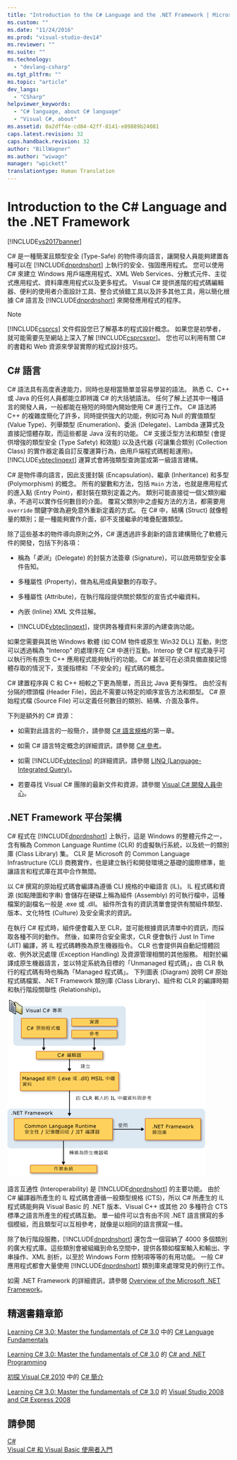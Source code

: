 ```yaml
---
title: "Introduction to the C# Language and the .NET Framework | Microsoft Docs"
ms.custom: ""
ms.date: "11/24/2016"
ms.prod: "visual-studio-dev14"
ms.reviewer: ""
ms.suite: ""
ms.technology: 
  - "devlang-csharp"
ms.tgt_pltfrm: ""
ms.topic: "article"
dev_langs: 
  - "CSharp"
helpviewer_keywords: 
  - "C# language, about C# language"
  - "Visual C#, about"
ms.assetid: 0a2dff4e-cd84-42ff-8141-e89889b24081
caps.latest.revision: 32
caps.handback.revision: 32
author: "BillWagner"
ms.author: "wiwagn"
manager: "wpickett"
translationtype: Human Translation
---
```

# Introduction to the C# Language and the .NET Framework
[!INCLUDE[vs2017banner](../../csharp/includes/vs2017banner.md)]

C\# 是一種簡潔且類型安全 \(Type\-Safe\) 的物件導向語言，讓開發人員能夠建置各種可以在 [!INCLUDE[dnprdnshort](../../csharp/getting-started/includes/dnprdnshort_md.md)] 上執行的安全、強固應用程式。  您可以使用 C\# 來建立 Windows 用戶端應用程式、XML Web Services、分散式元件、主從式應用程式、資料庫應用程式以及更多程式。  Visual C\# 提供進階的程式碼編輯器、便利的使用者介面設計工具、整合式偵錯工具以及許多其他工具，用以簡化根據 C\# 語言及 [!INCLUDE[dnprdnshort](../../csharp/getting-started/includes/dnprdnshort_md.md)] 來開發應用程式的程序。  
  
> [!NOTE]
>  [!INCLUDE[csprcs](../../csharp/includes/csprcs_md.md)] 文件假設您已了解基本的程式設計概念。  如果您是初學者，就可能需要先至網站上深入了解 [!INCLUDE[csprcsxpr](../../csharp/getting-started/includes/csprcsxpr_md.md)]。  您也可以利用有關 C\# 的書籍和 Web 資源來學習實際的程式設計技巧。  
  
## C\# 語言  
 C\# 語法具有高度表達能力，同時也是相當簡單並容易學習的語法。  熟悉 C、C\+\+ 或 Java 的任何人員都能立即辨識 C\# 的大括號語法。  任何了解上述其中一種語言的開發人員，一般都能在極短的時間內開始使用 C\# 進行工作。  C\# 語法將 C\+\+ 的複雜度簡化了許多，同時提供強大的功能，例如可為 Null 的實值類型 \(Value Type\)、列舉類型 \(Enumeration\)、委派 \(Delegate\)、Lambda 運算式及直接記憶體存取，而這些都是 Java 沒有的功能。  C\# 支援泛型方法和類型 \(會提供增強的類型安全 \(Type Safety\) 和效能\) 以及迭代器 \(可讓集合類別 \(Collection Class\) 的實作器定義自訂反覆運算行為，由用戶端程式碼輕鬆運用\)。  [!INCLUDE[vbteclinqext](../../csharp/getting-started/includes/vbteclinqext_md.md)] 運算式會將強類型查詢當成第一級語言建構。  
  
 C\# 是物件導向語言，因此支援封裝 \(Encapsulation\)、繼承 \(Inheritance\) 和多型 \(Polymorphism\) 的概念。  所有的變數和方法，包括 `Main` 方法，也就是應用程式的進入點 \(Entry Point\)，都封裝在類別定義之內。  類別可能直接從一個父類別繼承，不過可以實作任何數目的介面。  覆寫父類別中之虛擬方法的方法，都需要用 `override` 關鍵字做為避免意外重新定義的方式。  在 C\# 中，結構 \(Struct\) 就像輕量的類別；是一種能夠實作介面，卻不支援繼承的堆疊配置類型。  
  
 除了這些基本的物件導向原則之外，C\# 還透過許多創新的語言建構簡化了軟體元件的開發，包括下列各項：  
  
-   稱為「*委派*」\(Delegate\) 的封裝方法簽章 \(Signature\)，可以啟用類型安全事件告知。  
  
-   多種屬性 \(Property\)，做為私用成員變數的存取子。  
  
-   多種屬性 \(Attribute\)，在執行階段提供關於類型的宣告式中繼資料。  
  
-   內嵌 \(Inline\) XML 文件註解。  
  
-   [!INCLUDE[vbteclinqext](../../csharp/getting-started/includes/vbteclinqext_md.md)]，提供跨各種資料來源的內建查詢功能。  
  
 如果您需要與其他 Windows 軟體 \(如 COM 物件或原生 Win32 DLL\) 互動，則您可以透過稱為 "Interop" 的處理序在 C\# 中進行互動。Interop 使 C\# 程式幾乎可以執行所有原生 C\+\+ 應用程式能夠執行的功能。  C\# 甚至可在必須具備直接記憶體存取的情況下，支援指標和「不安全的」程式碼的概念。  
  
 C\# 建置程序與 C 和 C\+\+ 相較之下更為簡單，而且比 Java 更有彈性。  由於沒有分隔的標頭檔 \(Header File\)，因此不需要以特定的順序宣告方法和類型。  C\# 原始程式檔 \(Source File\) 可以定義任何數目的類別、結構、介面及事件。  
  
 下列是額外的 C\# 資源：  
  
-   如需對此語言的一般簡介，請參閱 [C\# 語言規格](../../csharp/language-reference/language-specification.md)的第一章。  
  
-   如需 C\# 語言特定概念的詳細資訊，請參閱 [C\# 參考](../../csharp/language-reference/index.md)。  
  
-   如需 [!INCLUDE[vbteclinq](../../csharp/includes/vbteclinq_md.md)] 的詳細資訊，請參閱 [LINQ \(Language\-Integrated Query\)](../Topic/LINQ%20\(Language-Integrated%20Query\).md)。  
  
-   若要尋找 Visual C\# 團隊的最新文件和資源，請參閱 [Visual C\# 開發人員中心](http://go.microsoft.com/fwlink/?LinkId=47811)。  
  
## .NET Framework 平台架構  
 C\# 程式在 [!INCLUDE[dnprdnshort](../../csharp/getting-started/includes/dnprdnshort_md.md)] 上執行，這是 Windows 的整體元件之一，含有稱為 Common Language Runtime \(CLR\) 的虛擬執行系統，以及統一的類別庫 \(Class Library\) 集。  CLR 是 Microsoft 的 Common Language Infrastructure \(CLI\) 商務實作，也是建立執行和開發環境之基礎的國際標準，能讓語言和程式庫在其中合作無間。  
  
 以 C\# 撰寫的原始程式碼會編譯為遵循 CLI 規格的中繼語言 \(IL\)。  IL 程式碼和資源 \(如點陣圖和字串\) 會儲存在硬碟上稱為組件 \(Assembly\) 的可執行檔中，這種檔案的副檔名一般是 .exe 或 .dll。  組件所含有的資訊清單會提供有關組件類型、版本、文化特性 \(Culture\) 及安全需求的資訊。  
  
 在執行 C\# 程式時，組件便會載入至 CLR，並可能根據資訊清單中的資訊，而採取各種不同的動作。  然後，如果符合安全需求，CLR 便會執行 Just In Time \(JIT\) 編譯，將 IL 程式碼轉換為原生機器指令。  CLR 也會提供與自動記憶體回收、例外狀況處理 \(Exception Handling\) 及資源管理相關的其他服務。  相對於編譯成原生機器語言，並以特定系統為目標的「Unmanaged 程式碼」，由 CLR 執行的程式碼有時也稱為「Managed 程式碼」。  下列圖表 \(Diagram\) 說明 C\# 原始程式碼檔案、.NET Framework 類別庫 \(Class Library\)、組件和 CLR 的編譯時期和執行階段關聯性 \(Relationship\)。  
  
 ![從 C&#35; 原始程式碼到電腦執行](../../csharp/getting-started/media/netarchitecture.png "NETarchitecture")  
  
 語言互通性 \(Interoperability\) 是 [!INCLUDE[dnprdnshort](../../csharp/getting-started/includes/dnprdnshort_md.md)] 的主要功能。  由於 C\# 編譯器所產生的 IL 程式碼會遵循一般類型規格 \(CTS\)，所以 C\# 所產生的 IL 程式碼能夠與 Visual Basic 的 .NET 版本、Visual C\+\+ 或其他 20 多種符合 CTS 標準之語言所產生的程式碼互動。  單一組件可以含有由不同 .NET 語言撰寫的多個模組，而且類型可以互相參考，就像是以相同的語言撰寫一樣。  
  
 除了執行階段服務，[!INCLUDE[dnprdnshort](../../csharp/getting-started/includes/dnprdnshort_md.md)] 還包含一個容納了 4000 多個類別的廣大程式庫。這些類別會被組織到命名空間中，提供各類如檔案輸入和輸出、字串操作、XML 剖析，以至於 Windows Form 控制項等等的有用功能。  一般 C\# 應用程式都會大量使用 [!INCLUDE[dnprdnshort](../../csharp/getting-started/includes/dnprdnshort_md.md)] 類別庫來處理常見的例行工作。  
  
 如需 .NET Framework 的詳細資訊，請參閱 [Overview of the Microsoft .NET Framework](http://msdn.microsoft.com/zh-tw/d05daf50-00fe-45c7-8383-06fe41697355)。  
  
## 精選書籍章節  
 [Learning C\# 3.0: Master the fundamentals of C\# 3.0](http://go.microsoft.com/fwlink/?LinkId=195412) 中的 [C\# Language Fundamentals](http://go.microsoft.com/fwlink/?LinkId=195416)  
  
 [Learning C\# 3.0: Master the fundamentals of C\# 3.0](http://go.microsoft.com/fwlink/?LinkId=195412) 的 [C\# and .NET Programming](http://go.microsoft.com/fwlink/?LinkId=195413)  
  
 [初探 Visual C\# 2010](http://go.microsoft.com/fwlink/?LinkId=221214) 中的 [C\# 簡介](http://go.microsoft.com/fwlink/?LinkId=221226)  
  
 [Learning C\# 3.0: Master the fundamentals of C\# 3.0](http://go.microsoft.com/fwlink/?LinkId=195412) 的 [Visual Studio 2008 and C\# Express 2008](http://go.microsoft.com/fwlink/?LinkId=195414)  
  
## 請參閱  
 [C\#](../../csharp/csharp.md)   
 [Visual C\# 和 Visual Basic 使用者入門](/visual-studio/ide/getting-started-with-visual-csharp-and-visual-basic)